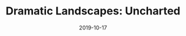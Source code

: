 ---
date: 2019-10-17
title: 'Dramatic Landscapes: Uncharted'
tags: ['Bibliotheque', 'Mystery','Suspenseful', 'Saxophone', 'Woodwind']
published: true
url: 'https://www.bibliothequemusic.com/albums/bibtq122'
cover_image: ./images/dramatic_landscapes.jpg
description: 'Sparse, eerie and expansive ambient beds full of thoughtful mystery, suspense and emotion. A stand-out collection of organic and beautiful cues which evoke images of distant, desolate landscapes, deserts, deep ocean and the far reaches of space.'
publisher: 'Bibliotheque'
catalogue_number: 'BIBTQ122'
collaboration: false
collaborator: 'none'
---